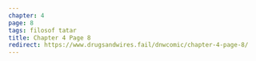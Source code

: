```yaml
---
chapter: 4
page: 8
tags: filosof tatar
title: Chapter 4 Page 8
redirect: https://www.drugsandwires.fail/dnwcomic/chapter-4-page-8/
---
```

